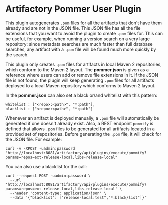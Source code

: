 Artifactory Pommer User Plugin
==============================

This plugin autogenerates `.pom` files for all the artifacts that don't have them already and are not in the JSON file. This JSON file has all the file extensions that you want to avoid the plugin to create `.pom` files for. This can be useful, for example, when running a version search on a very large repository: since metadata searches are much faster than full database searches, any artifact with a `.pom` file will be found much more quickly by the search. 

This plugin only creates `.pom` files for artifacts in local Maven 2 repositories, which conform to the Maven 2 layout. The **pommer.json** is given as a reference where users can add or remove file extensions in it. If the JSON file is not found, the plugin will keep generating `.pom` files for all artifacts deployed to a local Maven repository which conforms to Maven 2 layout.

In the **pommer.json** can also set a black or/and whitelist with this pattern:
```
whitelist : ["<repo>:<path>", "*:path"],
blacklist : ["<repo>:<path>", "*:path"]
```

Whenever an artifact is deployed manually,  a `.pom` file will automatically be generated if one doesn't already exist. Also, a REST endpoint `pommify` is defined that allows `.pom` files to be generated for all artifacts located in a provided set of repositories. Before generating the `.pom` file, it will check for the JSON file. For example:

``` shell
curl -v -XPOST -uadmin:password "http://localhost:8081/artifactory/api/plugins/execute/pommify?params=repos=ext-release-local,libs-release-local"
```
You can also use a blacklist for the call:
``` shell script
curl --request POST -uadmin:password \
  --url 'http://localhost:8081/artifactory/api/plugins/execute/pommify?params=repos=ext-release-local,libs-release-local' \
  --header 'content-type: application/json' \
  --data '{"blacklist": ["release-local:test","*:black/list"]}'
```